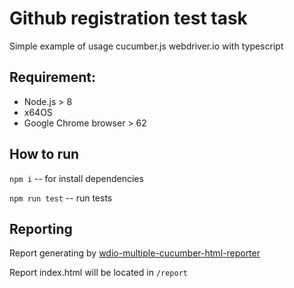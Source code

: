 # Github registration test task
Simple example of usage cucumber.js webdriver.io with typescript

## Requirement:
- Node.js > 8
- x64OS 
- Google Chrome browser > 62



## How to run
```npm i``` -- for install dependencies

```npm run test``` -- run tests

## Reporting
Report generating by [wdio-multiple-cucumber-html-reporter](https://www.npmjs.com/package/wdio-multiple-cucumber-html-reporter)

Report index.html will be located in ```/report```




